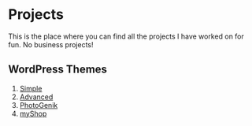 # Projects
This is the place where you can find all the projects I have worked on for fun. No business projects!

## WordPress Themes
1. [Simple](WordPress%20Themes/Simple/)
2. [Advanced](WordPress%20Themes/Advanced/)
3. [PhotoGenik](WordPress%20Themes/PhotoGenik/)
4. [myShop](WordPress%20Themes/myShop/)

